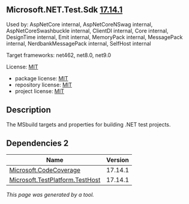 ﻿Microsoft.NET.Test.Sdk [17.14.1](https://www.nuget.org/packages/Microsoft.NET.Test.Sdk/17.14.1)
--------------------

Used by: AspNetCore internal, AspNetCoreNSwag internal, AspNetCoreSwashbuckle internal, ClientDI internal, Core internal, DesignTime internal, Emit internal, MemoryPack internal, MessagePack internal, NerdbankMessagePack internal, SelfHost internal

Target frameworks: net462, net8.0, net9.0

License: [MIT](../../../../licenses/mit) 

- package license: [MIT](https://licenses.nuget.org/MIT) 
- repository license: [MIT](https://github.com/microsoft/vstest) 
- project license: [MIT](https://github.com/microsoft/vstest) 

Description
-----------
The MSbuild targets and properties for building .NET test projects.

Dependencies 2
-----------

|Name|Version|
|----------|:----|
|[Microsoft.CodeCoverage](../../../../packages/nuget.org/microsoft.codecoverage/17.14.1)|17.14.1|
|[Microsoft.TestPlatform.TestHost](../../../../packages/nuget.org/microsoft.testplatform.testhost/17.14.1)|17.14.1|

*This page was generated by a tool.*